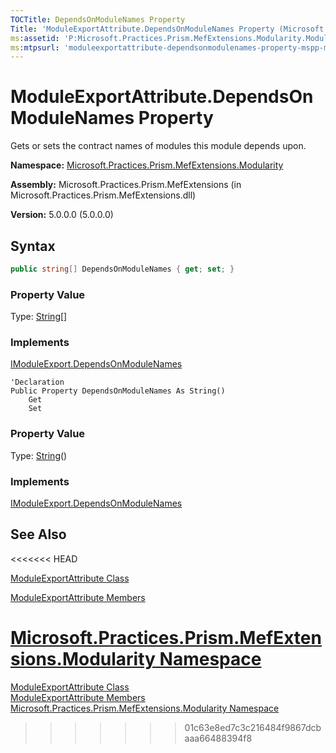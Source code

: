 ```yaml
---
TOCTitle: DependsOnModuleNames Property
Title: 'ModuleExportAttribute.DependsOnModuleNames Property (Microsoft.Practices.Prism.MefExtensions.Modularity)'
ms:assetid: 'P:Microsoft.Practices.Prism.MefExtensions.Modularity.ModuleExportAttribute.DependsOnModuleNames'
ms:mtpsurl: 'moduleexportattribute-dependsonmodulenames-property-mspp-mefextensions-modularity.md'
---
```



# ModuleExportAttribute.DependsOnModuleNames Property

Gets or sets the contract names of modules this module depends upon.

**Namespace:** [Microsoft.Practices.Prism.MefExtensions.Modularity](/patterns-practices/reference/mspp-mefextensions-modularity-namespace)

**Assembly:** Microsoft.Practices.Prism.MefExtensions (in Microsoft.Practices.Prism.MefExtensions.dll)

**Version:** 5.0.0.0 (5.0.0.0)

## Syntax

```C#
public string[] DependsOnModuleNames { get; set; }
```
### Property Value

Type: [String](http://msdn.microsoft.com/en-us/library/s1wwdcbf)[]

### Implements

[IModuleExport.DependsOnModuleNames](/patterns-practices/reference/imoduleexport-dependsonmodulenames-property-mspp-mefextensions-modularity)


```VB
'Declaration
Public Property DependsOnModuleNames As String()
	Get
	Set
```
### Property Value

Type: [String](http://msdn.microsoft.com/en-us/library/s1wwdcbf)()

### Implements

[IModuleExport.DependsOnModuleNames](/patterns-practices/reference/imoduleexport-dependsonmodulenames-property-mspp-mefextensions-modularity)

## See Also
<<<<<<< HEAD

[ModuleExportAttribute Class](/patterns-practices/reference/moduleexportattribute-class-mspp-mefextensions-modularity)

[ModuleExportAttribute Members](/patterns-practices/reference/moduleexportattribute-members-mspp-mefextensions-modularity)

[Microsoft.Practices.Prism.MefExtensions.Modularity Namespace](/patterns-practices/reference/mspp-mefextensions-modularity-namespace)
=======
[ModuleExportAttribute Class](/patterns-practices/reference/moduleexportattribute-class-mspp-mefextensions-modularity)<br/>
[ModuleExportAttribute Members](/patterns-practices/reference/moduleexportattribute-members-mspp-mefextensions-modularity)<br/>
[Microsoft.Practices.Prism.MefExtensions.Modularity Namespace](/patterns-practices/reference/mspp-mefextensions-modularity-namespace)<br/>
>>>>>>> 01c63e8ed7c3c216484f9867dcbaaa66488394f8
